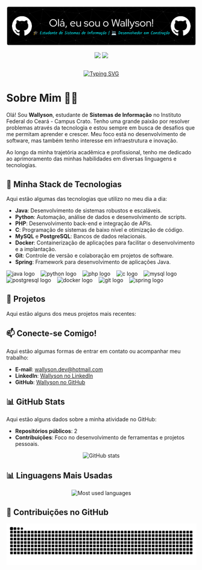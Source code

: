 ![GitHub Header Image](https://github.com/WallysonCR/wallysoncr/blob/main/img/github-header-image.png)

<div align="center">
  <img src="https://user-images.githubusercontent.com/74038190/213866269-5d00981c-7c98-46d7-8a8e-16f462f15227.gif" width="200" />
  <img src="https://user-images.githubusercontent.com/74038190/213866269-5d00981c-7c98-46d7-8a8e-16f462f15227.gif" width="200" />
</div>

##

<div align="center">
  <a href="https://git.io/typing-svg">
    <img src="https://readme-typing-svg.demolab.com?font=Fira+Code&weight=500&size=22&pause=1000&color=FF00F6&center=true&vCenter=true&random=false&width=524&lines=+Bem-vindo+ao+meu+perfil!+" alt="Typing SVG">
  </a>
</div>

#

# Sobre Mim 👨‍💻
Olá! Sou **Wallyson**, estudante de **Sistemas de Informação** no Instituto Federal do Ceará - Campus Crato. Tenho uma grande paixão por resolver problemas através da tecnologia e estou sempre em busca de desafios que me permitam aprender e crescer. Meu foco está no desenvolvimento de software, mas também tenho interesse em infraestrutura e inovação.

Ao longo da minha trajetória acadêmica e profissional, tenho me dedicado ao aprimoramento das minhas habilidades em diversas linguagens e tecnologias.

##

## 🚀 Minha Stack de Tecnologias

Aqui estão algumas das tecnologias que utilizo no meu dia a dia:

- **Java**: Desenvolvimento de sistemas robustos e escaláveis.
- **Python**: Automação, análise de dados e desenvolvimento de scripts.
- **PHP**: Desenvolvimento back-end e integração de APIs.
- **C**: Programação de sistemas de baixo nível e otimização de código.
- **MySQL** e **PostgreSQL**: Bancos de dados relacionais.
- **Docker**: Containerização de aplicações para facilitar o desenvolvimento e a implantação.
- **Git**: Controle de versão e colaboração em projetos de software.
- **Spring**: Framework para desenvolvimento de aplicações Java.

<div align="left">
  <img src="https://cdn.jsdelivr.net/gh/devicons/devicon/icons/java/java-original.svg" height="30" alt="java logo" />
  <img width="8" />
  <img src="https://cdn.jsdelivr.net/gh/devicons/devicon/icons/python/python-original.svg" height="30" alt="python logo" />
  <img width="8" />
  <img src="https://cdn.jsdelivr.net/gh/devicons/devicon/icons/php/php-original.svg" height="30" alt="php logo" />
  <img width="8" />
  <img src="https://cdn.jsdelivr.net/gh/devicons/devicon/icons/c/c-original.svg" height="30" alt="c logo" />
  <img width="8" />
  <img src="https://cdn.jsdelivr.net/gh/devicons/devicon/icons/mysql/mysql-original.svg" height="30" alt="mysql logo" />
  <img width="8" />
  <img src="https://cdn.jsdelivr.net/gh/devicons/devicon/icons/postgresql/postgresql-original.svg" height="30" alt="postgresql logo" />
  <img width="8" />
  <img src="https://cdn.jsdelivr.net/gh/devicons/devicon/icons/docker/docker-original.svg" height="30" alt="docker logo" />
  <img width="8" />
  <img src="https://cdn.jsdelivr.net/gh/devicons/devicon/icons/git/git-original.svg" height="30" alt="git logo" />
  <img width="8" />
  <img src="https://cdn.jsdelivr.net/gh/devicons/devicon@latest/icons/spring/spring-original.svg" height="30" alt="spring logo" />
</div>

##

## 💼 Projetos

Aqui estão alguns dos meus projetos mais recentes:
<!--
- [**Projeto X**](link-do-projeto): Descrição curta do projeto.
- [**Projeto Y**](link-do-projeto): Descrição curta do projeto.
- [**Projeto Z**](link-do-projeto): Descrição curta do projeto.
-->
##

## 📫 Conecte-se Comigo!

Aqui estão algumas formas de entrar em contato ou acompanhar meu trabalho:

- **E-mail**: [wallyson.dev@hotmail.com](mailto:wallyson.dev@hotmail.com)
- **LinkedIn**: [Wallyson no LinkedIn](https://www.linkedin.com/in/seu-linkedin)
- **GitHub**: [Wallyson no GitHub](https://github.com/WallysonCR)
<!--- **Twitter**: [@seu-twitter](https://twitter.com/seu-twitter)
- **Dev.to**: [@seu-devto](https://dev.to/seu-devto)
-->
##

## 📊 GitHub Stats

Aqui estão alguns dados sobre a minha atividade no GitHub:

- **Repositórios públicos**: 2
- **Contribuições**: Foco no desenvolvimento de ferramentas e projetos pessoais.

<div align="center">
  <img src="https://github-readme-stats.vercel.app/api?username=WallysonCR&show_icons=true&hide_title=true&count_private=true&hide=issues&theme=dark" alt="GitHub stats" />
</div>

##

## 📊 Linguagens Mais Usadas

<div align="center">
  <img src="https://github-readme-stats.vercel.app/api/top-langs/?username=WallysonCR&langs_count=8&layout=donut&theme=dark&hide=html,scss,less" alt="Most used languages" />
</div>

##

## 🐍 Contribuições no GitHub

<picture align="center">
  <source media="(prefers-color-scheme: dark)" srcset="https://raw.githubusercontent.com/WallysonCR/WallysonCR/output/github-contribution-grid-snake-dark.svg">
  <source media="(prefers-color-scheme: light)" srcset="https://raw.githubusercontent.com/WallysonCR/WallysonCR/output/github-contribution-grid-snake.svg">
  <img align="center" alt="github contribution grid snake animation" src="https://raw.githubusercontent.com/WallysonCR/WallysonCR/output/github-contribution-grid-snake.svg">
</picture>

